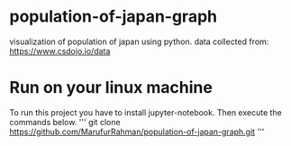 # population-of-japan-graph
visualization of population of japan using python.
data collected from: https://www.csdojo.io/data

# Run on your linux machine
To run this project you have to install jupyter-notebook.
Then execute the commands below.
'''
git clone https://github.com/MarufurRahman/population-of-japan-graph.git
'''
